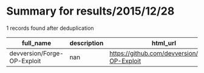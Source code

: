 
# Summary for results/2015/12/28
    
1 records found after deduplication

| full_name | description | html_url | matched_list | matched_count | pushed_at | size | stargazers_count | language | forks_count |
|-----------------------------|---------------|------------------------------------------------|----------------|-----------------|---------------------------|--------|--------------------|------------|---------------|
| devversion/Forge-OP-Exploit | nan | https://github.com/devversion/Forge-OP-Exploit | ['exploit'] | 1 | 2015-12-28 16:07:06+00:00 | 6 | 0 | Java | 0 |
